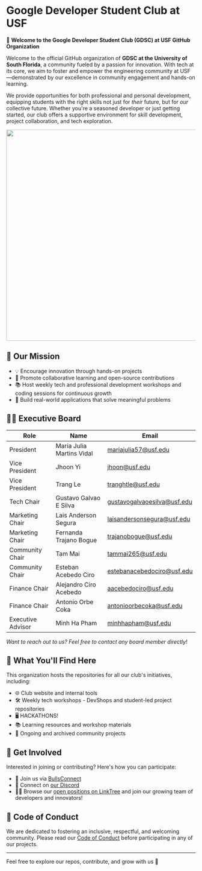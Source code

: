 # Google Developer Student Club at USF

🌟 **Welcome to the Google Developer Student Club (GDSC) at USF GitHub Organization**

Welcome to the official GitHub organization of **GDSC at the University of South Florida**, a community fueled by a passion for innovation. With tech at its core, we aim to foster and empower the engineering community at USF—demonstrated by our excellence in community engagement and hands-on learning.

We provide opportunities for both professional and personal development, equipping students with the right skills not just for *their* future, but for *our* collective future. Whether you're a seasoned developer or just getting started, our club offers a supportive environment for skill development, project collaboration, and tech exploration.

<p align="center">
  <img src="https://github.com/user-attachments/assets/14fa0524-7a8f-4dda-adc3-4043f7bfd766" width=690px height=560px align="center" />
</p>


## 🎯 Our Mission

- 💡 Encourage innovation through hands-on projects  
- 🤝 Promote collaborative learning and open-source contributions  
- 📚 Host weekly tech and professional development workshops and coding sessions for continuous growth  
- 🚀 Build real-world applications that solve meaningful problems


## 🧑‍💼 Executive Board

| Role               | Name                      | Email                        |
|--------------------|---------------------------|------------------------------|
| President          | Maria Julia Martins Vidal | mariajulia57@usf.edu         |
| Vice President     | Jhoon Yi                  | jhoon@usf.edu                |
| Vice President     | Trang Le                  | tranghtle@usf.edu            |
| Tech Chair         | Gustavo Galvao E Silva    | gustavogalvaoesilva@usf.edu  |
| Marketing Chair    | Lais Anderson Segura      | laisandersonsegura@usf.edu   |
| Marketing Chair    | Fernanda Trajano Bogue    | trajanobogue@usf.edu         |
| Community Chair    | Tam Mai                   | tammai265@usf.edu            |
| Community Chair    | Esteban Acebedo Ciro      | estebanacebedociro@usf.edu   |
| Finance Chair      | Alejandro Ciro Acebedo    | aacebedociro@usf.edu         |
| Finance Chair      | Antonio Orbe Coka         | antonioorbecoka@usf.edu      |
| Executive Advisor  | Minh Ha Pham              | minhhapham@usf.edu           |

*Want to reach out to us? Feel free to contact any board member directly!*


## 📁 What You'll Find Here

This organization hosts the repositories for all our club's initiatives, including:

- 🌐 Club website and internal tools  
- 🛠️ Weekly tech workshops - DevShops and student-led project repositories
- 🖥️ HACKATHONS!  
- 📚 Learning resources and workshop materials  
- 🔧 Ongoing and archived community projects  


## 🙌 Get Involved

Interested in joining or contributing? Here's how you can participate:

- 🔗 Join us via [BullsConnect](https://bullsconnect.usf.edu/GDSC/club_signup)  
- 💬 Connect on [our Discord](https://discord.com/invite/HfUZZpEJHE)  
- 🧑‍💻 Browse our [open positions on LinkTree](https://linktr.ee/usfgdsc) and join our growing team of developers and innovators!  


## 🤝 Code of Conduct

We are dedicated to fostering an inclusive, respectful, and welcoming community. Please read our [Code of Conduct](#) before participating in any of our projects.

---

Feel free to explore our repos, contribute, and grow with us 🚀
